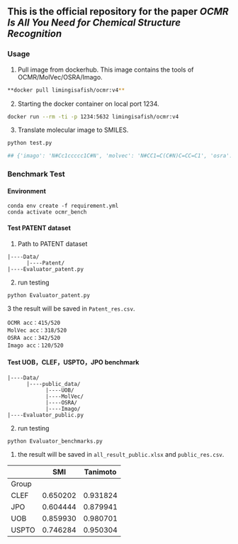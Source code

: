 ## This is the official repository for the paper *OCMR Is All You Need for Chemical Structure Recognition*


### Usage

1. Pull image from dockerhub. This image contains the tools of OCMR/MolVec/OSRA/Imago.

```bash
**docker pull limingisafish/ocmr:v4**
```
2. Starting the docker container on local port 1234.

```bash
docker run --rm -ti -p 1234:5632 limingisafish/ocmr:v4
```
3.  Translate molecular image to SMILES.
```bash
python test.py

## {'imago': 'N#Cc1ccccc1C#N', 'molvec': 'N#CC1=C(C#N)C=CC=C1', 'osra': 'N#Cc1ccccc1C#N', 'ocmr': 'N#CC1=C(C#N)C=CC=C1'}
```

### Benchmark Test


#### Environment 

```docker
conda env create -f requirement.yml
conda activate ocmr_bench
```
#### Test PATENT dataset

1. Path to PATENT dataset
```
|----Data/
      |----Patent/
|----Evaluator_patent.py
```
2. run testing
```python
python Evaluator_patent.py
```
3 the result will be saved in `Patent_res.csv`.
```
OCMR acc：415/520
MolVec acc：318/520
OSRA acc：342/520
Imago acc：120/520
```


#### Test UOB，CLEF，USPTO，JPO benchmark

```
|----Data/
      |----public_data/
            |----UOB/
            |----MolVec/
            |----OSRA/
            |----Imago/
|----Evaluator_public.py
```
2. run testing
```python
python Evaluator_benchmarks.py
```
1. the result will be saved in `all_result_public.xlsx` and `public_res.csv`.
   
|  | SMI | Tanimoto |
| --- | --- | --- |
| Group |  |  |
| CLEF | 0.650202 | 0.931824 |
| JPO | 0.604444 | 0.879941 |
| UOB | 0.859930 | 0.980701 |
| USPTO | 0.746284 | 0.950304 |
